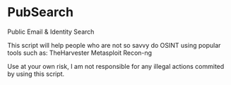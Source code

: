 # PubSearch
Public Email &amp; Identity Search 

This script will help people who are not so savvy do OSINT using popular tools such as:
TheHarvester
Metasploit 
Recon-ng

Use at your own risk, I am not responsible for any illegal actions commited by using this script.
